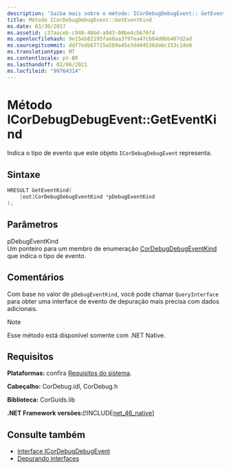 ```yaml
---
description: 'Saiba mais sobre o método: ICorDebugDebugEvent:: GetEventKind'
title: Método ICorDebugDebugEvent::GetEventKind
ms.date: 03/30/2017
ms.assetid: c37aaceb-c948-46bd-a943-08be4cbb76f4
ms.openlocfilehash: 9e15eb82195fae8aa3797ea47cb04d0bb407d2ad
ms.sourcegitcommit: ddf7edb67715a5b9a45e3dd44536dabc153c1de0
ms.translationtype: MT
ms.contentlocale: pt-BR
ms.lasthandoff: 02/06/2021
ms.locfileid: "99764314"
---
```

# <a name="icordebugdebugeventgeteventkind-method"></a>Método ICorDebugDebugEvent::GetEventKind

Indica o tipo de evento que este objeto `ICorDebugDebugEvent` representa.  
  
## <a name="syntax"></a>Sintaxe  
  
```cpp  
HRESULT GetEventKind(  
    [out]CorDebugDebugEventKind *pDebugEventKind  
);  
```  
  
## <a name="parameters"></a>Parâmetros  

 pDebugEventKind  
 Um ponteiro para um membro de enumeração [CorDebugDebugEventKind](cordebugdebugeventkind-enumeration.md) que indica o tipo de evento.  
  
## <a name="remarks"></a>Comentários  

 Com base no valor de `pDebugEventKind`, você pode chamar `QueryInterface` para obter uma interface de evento de depuração mais precisa com dados adicionais.  
  
> [!NOTE]
> Esse método está disponível somente com .NET Native.  
  
## <a name="requirements"></a>Requisitos  

 **Plataformas:** confira [Requisitos do sistema](../../get-started/system-requirements.md).  
  
 **Cabeçalho:** CorDebug.idl, CorDebug.h  
  
 **Biblioteca:** CorGuids.lib  
  
 **.NET Framework versões:**[!INCLUDE[net_46_native](../../../../includes/net-46-native-md.md)]  
  
## <a name="see-also"></a>Consulte também

- [Interface ICorDebugDebugEvent](icordebugdebugevent-interface.md)
- [Depurando interfaces](debugging-interfaces.md)
